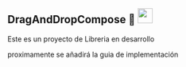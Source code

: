 ## DragAndDropCompose 🚀 <img src="https://media.giphy.com/media/hvRJCLFzcasrR4ia7z/giphy.gif" width="30px">

Este es un proyecto de Libreria en desarrollo

proximamente se añadirá la guia de implementación
